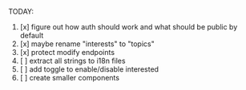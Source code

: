 TODAY:

1. [x] figure out how auth should work and what should be public by default
1. [x] maybe rename "interests" to "topics"
1. [x] protect modify endpoints
1. [ ] extract all strings to i18n files
1. [ ] add toggle to enable/disable interested
1. [ ] create smaller components
